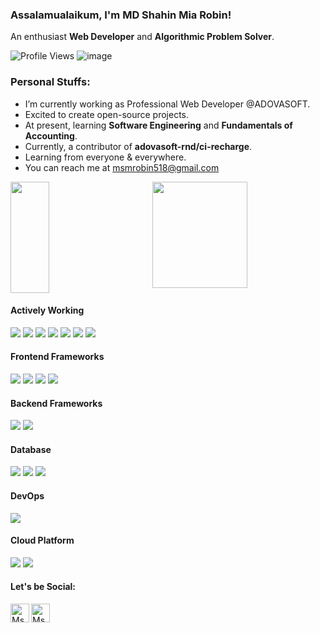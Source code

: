 ### Assalamualaikum, I'm MD Shahin Mia Robin!
An enthusiast **Web Developer** and **Algorithmic Problem Solver**.

![Profile Views](https://gpvc.arturio.dev/robinNcode)
![image](https://img.shields.io/github/followers/robinNcode?label=follow&style=social)
### Personal Stuffs:
  - I’m currently working as Professional Web Developer @ADOVASOFT.
  - Excited to create open-source projects.
  - At present, learning **Software Engineering** and **Fundamentals of Accounting**.
  - Currently, a contributor of **adovasoft-rnd/ci-recharge**.
  - Learning from everyone & everywhere.
  - You can reach me at <a href="mailto:msmrobin518@gmail.com">msmrobin518@gmail.com</a>

<p><img src="https://github-readme-stats.vercel.app/api/top-langs/?username=robinNcode&layout=compact" height="178px" width="35%" />
<img src="https://github-readme-stats.vercel.app/api/wakatime/?username=robinNcode&layout=compact" style="height:170px;" width="55%" align="right" /></p>

#### Actively Working
<img src="https://img.shields.io/badge/%20-PHP-black?logo=php&style=for-the-badge"/> <img src="https://img.shields.io/badge/%20-Javascript-black?logo=javascript&style=for-the-badge"/> <img src="https://img.shields.io/badge/%20-Shell%20Script-black?logo=shell&style=for-the-badge"/> <img src="https://img.shields.io/badge/%20-Python-black?logo=python&style=for-the-badge"/> <img src="https://img.shields.io/badge/%20-C%2B%2B-black?logo=cplusplus&style=for-the-badge"/> <img src="https://img.shields.io/badge/%20-C-black?logo=c&style=for-the-badge"/> <img src="https://img.shields.io/badge/%20-Dart-black?logo=dart&style=for-the-badge"/>

#### Frontend Frameworks
<img src="https://img.shields.io/badge/%20-Flutter-black?logo=flutter&style=for-the-badge"/> <img src="https://img.shields.io/badge/%20-React.js-black?logo=react&style=for-the-badge"/> <img src="https://img.shields.io/badge/%20-React Native-black?logo=react&style=for-the-badge"/> <img src="https://img.shields.io/badge/%20-Bootstrap-black?logo=bootsrap&style=for-the-badge"/>


#### Backend Frameworks
<img src="https://img.shields.io/badge/%20-Laravel-black?logo=laravel&style=for-the-badge"/> <img src="https://img.shields.io/badge/%20-CodeIgniter-black?logo=codeigniter&style=for-the-badge"/>

#### Database
<img src="https://img.shields.io/badge/%20-MySQL-black?logo=mysql&style=for-the-badge"/> <img src="https://img.shields.io/badge/%20-PostgreSQL-black?logo=postgresql&style=for-the-badge"/> <img src="https://img.shields.io/badge/%20-Oracle-black?logo=oracle&style=for-the-badge"/>

#### DevOps
<img src="https://img.shields.io/badge/%20-Docker-black?logo=docker&style=for-the-badge"/>

#### Cloud Platform
<img src="https://img.shields.io/badge/%20-Azure-black?logo=microsoftazure&style=for-the-badge"/> <img src="https://img.shields.io/badge/%20-GCP-black?logo=googlecloud&style=for-the-badge"/>

#### Let's be Social: 
<p>
    <a href="https://www.linkedin.com/in/msm-robin-96b29a1b2/" target="blank"><img align="left" alt="MsM Robin's LinkedIn" width="30px"     src="https://cdn.jsdelivr.net/npm/simple-icons@v3/icons/linkedin.svg" /></a>
    <a href="https://www.facebook.com/msmrobin" target="blank"><img align="left" alt="MsM Robin's Facebook" width="30px" src="https://cdn.jsdelivr.net/npm/simple-icons@v3/icons/facebook.svg" /></a>
</p>
